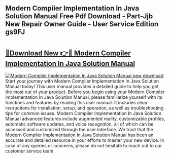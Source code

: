 ## Modern Compiler Implementation In Java Solution Manual Free Pdf Download - Part-Jjb New Repair Owner Guide - User Service Edition gs9FJ

# <h2><a href="http://bc75234.oget.top/?id=Modern+Compiler+Implementation+In+Java+Solution+Manual">🔗Download New 👉🔴 Modern Compiler Implementation In Java Solution Manual</a></h2>

[![Modern Compiler Implementation In Java Solution Manual new download](https://i.imgur.com/5g1atiW.png)](http://bc75234.oget.top/?id=Modern+Compiler+Implementation+In+Java+Solution+Manual)
Start your journey with Modern Compiler Implementation In Java Solution Manual today! This user manual provides a detailed guide to help you get the most out of your product. Before you begin using your Modern Compiler Implementation In Java Solution Manual, please familiarize yourself with its functions and features by reading this user manual. It includes clear instructions for installation, setup, and operation, as well as troubleshooting tips for common issues. Modern Compiler Implementation In Java Solution Manual advanced features include augmented reality, customizable profiles, automatic software updates, and voice recognition, all of which can be accessed and customized through the user interface. We trust that the Modern Compiler Implementation In Java Solution Manual has been an accurate and detailed resource in your efforts to master your new device. In case of any queries or concerns, please do not hesitate to reach out to our customer service team.
